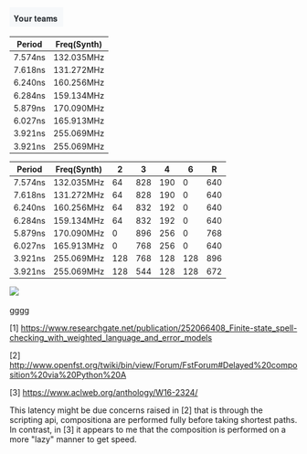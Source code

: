 ![Image of Yaktocat](https://github.com/mpourmpoulis/test2/blob/master/test.png)

Period | Freq(Synth)
-------|-----------
7.574ns | 132.035MHz
7.618ns | 131.272MHz
6.240ns | 160.256MHz
6.284ns | 159.134MHz
5.879ns | 170.090MHz
6.027ns | 165.913MHz
3.921ns | 255.069MHz
3.921ns | 255.069MHz


Period | Freq(Synth) | 2 | 3 | 4 | 6 | R 
-------|-------------|---|---|---|---|---
7.574ns|132.035MHz|64|828|190|0|640
7.618ns|131.272MHz|64|828|190|0|640
6.240ns|160.256MHz|64|832|192|0|640
6.284ns|159.134MHz|64|832|192|0|640
5.879ns|170.090MHz|0|896|256|0|768
6.027ns|165.913MHz|0|768|256|0|640
3.921ns|255.069MHz|128|768|128|128|896
3.921ns|255.069MHz|128|544|128|128|672


![](https://github.com/mpourmpoulis/PythonVoiceCodingPlugin/blob/master/doc/gif/d2.gif)



gggg


[1] https://www.researchgate.net/publication/252066408_Finite-state_spell-checking_with_weighted_language_and_error_models


[2] http://www.openfst.org/twiki/bin/view/Forum/FstForum#Delayed%20composition%20via%20Python%20A

[3] https://www.aclweb.org/anthology/W16-2324/


This latency might be due concerns raised in [2] that is through the scripting api, compositiona are performed fully before taking shortest paths. In contrast, in [3] it appears to me that the composition is performed on a more "lazy" manner to get speed.

